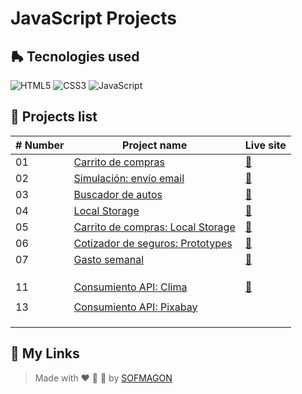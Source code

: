 # JavaScript Projects



## 🛼 Tecnologies used

![HTML5](https://img.shields.io/badge/html5-%23E34F26.svg?style=for-the-badge&logo=html5&logoColor=white) ![CSS3](https://img.shields.io/badge/css3-%231572B6.svg?style=for-the-badge&logo=css3&logoColor=white) ![JavaScript](https://img.shields.io/badge/javascript-%23F7DF1E.svg?style=for-the-badge&logo=javascript&logoColor=black)



## 🍕 Projects list

| # Number | Project name                                                 | Live site                                         |
| -------- | ------------------------------------------------------------ | ------------------------------------------------- |
| 01       | [Carrito de compras](./01-carrito)                           | [🚀](https://01-carrito.netlify.app/)              |
| 02       | [Simulación: envío email](./02-enviar-email)                 | [🚀](https://02-enviar-email.netlify.app/)         |
| 03       | [Buscador de autos](./03-buscador-autos)                     | [🚀](https://03-buscador-autos.netlify.app/)       |
| 04       | [Local Storage](./04-localStorage)                           | [🚀](https://04-localstorage.netlify.app/)         |
| 05       | [Carrito de compras: Local Storage](./05-carrito-localStorage) | [🚀](https://05-carrito-localstorage.netlify.app/) |
| 06       | [Cotizador de seguros: Prototypes](./06-seguros-prototypes)  | [🚀](https://06-cotizador-prototypes.netlify.app/) |
| 07       | [Gasto semanal](./07-gasto-semanal)                          | [🚀](https://07-gasto-semanal.netlify.app/)        |
|          |                                                              |                                                   |
|          |                                                              |                                                   |
|          |                                                              |                                                   |
| 11       | [Consumiento API: Clima](./11-clima-api)                     | [🚀](https://11-clima-api.netlify.app/)            |
|          |                                                              |                                                   |
| 13       | [Consumiento API: Pixabay](./13-pixabay-api)                 |                                                   |
|          |                                                              |                                                   |
|          |                                                              |                                                   |
|          |                                                              |                                                   |



## 🌈 My Links

> Made with ❤️ 🍕 🌮 by [SOFMAGON](https://sofmagon.com)
